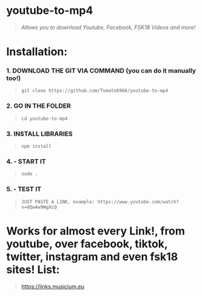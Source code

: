 # youtube-to-mp4
> *Allows you to download Youtube, Facebook, FSK18 Videos and more!*

# Installation:

### 1. DOWNLOAD THE GIT VIA COMMAND (you can do it manually too!)
> ```
> git clone https://github.com/Tomato6966/youtube-to-mp4
> ```

### 2. GO IN THE FOLDER
> ```
> cd youtube-to-mp4
> ```

### 3. INSTALL LIBRARIES
> ```
> npm install
> ```

### 4. - START IT
> ```
> node .
> ```

### 5. - TEST IT
> ```
> JUST PASTE A LINK, example: https://www.youtube.com/watch?v=dQw4w9WgXcQ
> ```

# Works for almost every Link!, from youtube, over facebook, tiktok, twitter, instagram and even fsk18 sites! List:
> https://links.musicium.eu
